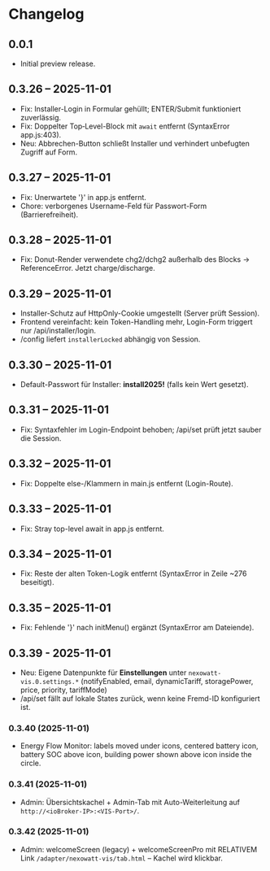 # Changelog

## 0.0.1
- Initial preview release.

## 0.3.26 – 2025-11-01
- Fix: Installer-Login in Formular gehüllt; ENTER/Submit funktioniert zuverlässig.
- Fix: Doppelter Top‑Level-Block mit `await` entfernt (SyntaxError app.js:403).
- Neu: Abbrechen-Button schließt Installer und verhindert unbefugten Zugriff auf Form.

## 0.3.27 – 2025-11-01
- Fix: Unerwartete '}' in app.js entfernt.
- Chore: verborgenes Username-Feld für Passwort-Form (Barrierefreiheit).

## 0.3.28 – 2025-11-01
- Fix: Donut-Render verwendete chg2/dchg2 außerhalb des Blocks → ReferenceError. Jetzt charge/discharge.

## 0.3.29 – 2025-11-01
- Installer-Schutz auf HttpOnly-Cookie umgestellt (Server prüft Session).
- Frontend vereinfacht: kein Token-Handling mehr, Login-Form triggert nur /api/installer/login.
- /config liefert `installerLocked` abhängig von Session.

## 0.3.30 – 2025-11-01
- Default-Passwort für Installer: **install2025!** (falls kein Wert gesetzt).

## 0.3.31 – 2025-11-01
- Fix: Syntaxfehler im Login-Endpoint behoben; /api/set prüft jetzt sauber die Session.

## 0.3.32 – 2025-11-01
- Fix: Doppelte else-/Klammern in main.js entfernt (Login-Route).

## 0.3.33 – 2025-11-01
- Fix: Stray top-level await in app.js entfernt.

## 0.3.34 – 2025-11-01
- Fix: Reste der alten Token-Logik entfernt (SyntaxError in Zeile ~276 beseitigt).

## 0.3.35 – 2025-11-01
- Fix: Fehlende '}' nach initMenu() ergänzt (SyntaxError am Dateiende).

## 0.3.39 - 2025-11-01
- Neu: Eigene Datenpunkte für **Einstellungen** unter `nexowatt-vis.0.settings.*` (notifyEnabled, email, dynamicTariff, storagePower, price, priority, tariffMode)
- /api/set fällt auf lokale States zurück, wenn keine Fremd-ID konfiguriert ist.

### 0.3.40 (2025-11-01)
- Energy Flow Monitor: labels moved under icons, centered battery icon, battery SOC above icon, building power shown above icon inside the circle.

### 0.3.41 (2025-11-01)
- Admin: Übersichtskachel + Admin-Tab mit Auto-Weiterleitung auf `http://<ioBroker-IP>:<VIS-Port>/`.

### 0.3.42 (2025-11-01)
- Admin: welcomeScreen (legacy) + welcomeScreenPro mit RELATIVEM Link `/adapter/nexowatt-vis/tab.html` – Kachel wird klickbar.
